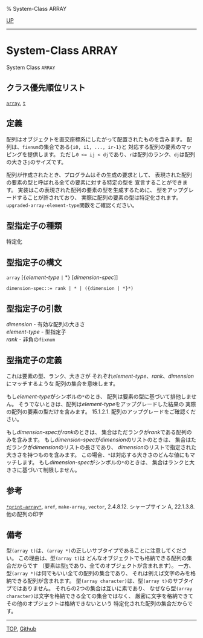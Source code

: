 % System-Class ARRAY

[UP](15.2.html)  

---

# System-Class **ARRAY**


System Class `ARRAY`


## クラス優先順位リスト

[`array`](15.2.array.html),
[`t`](4.4.t-system-class.html)


## 定義

配列はオブジェクトを直交座標系にしたがって配置されたものを含みます。
配列は、`fixnum`の集合である`{i0, i1, ..., ir-1}`と
対応する配列の要素のマッピングを提供します。
ただし`0 <= ij < dj`であり、`r`は配列のランク、`dj`は配列の大きさ`j`のサイズです。

配列が作成されたとき、プログラムはその生成の要求として、
表現された配列の要素の型と呼ばれる全ての要素に対する特定の型を
宣言することができます。
実装はこの表現された配列の要素の型を生成するために、
型をアップグレードすることが許されており、
実際に配列の要素の型は特定化されます。
`upgraded-array-element-type`関数をご確認ください。


## 型指定子の種類

特定化


## 型指定子の構文

`array` [`{`*element-type* `|` \*`}` [*dimension-spec*]]

```
dimension-spec::= rank | * | ({dimension | *}*) 
```


## 型指定子の引数

*dimension* - 有効な配列の大きさ  
*element-type* - 型指定子  
*rank* - 非負の`fixnum`


## 型指定子の定義

これは要素の型、ランク、大きさが
それぞれ*element-type*、*rank*、*dimension*にマッチするような
配列の集合を意味します。

もし*element-type*がシンボルの`*`のとき、
配列は要素の型に基づいて排他しません。
そうでないときは、配列は*element-type*をアップグレードした結果の
実際の配列の要素の型だけを含みます。
15.1.2.1. 配列のアップグレードをご確認ください。

もし*dimension-spec*が*rank*のときは、
集合はただランクが*rank*である配列のみを含みます。
もし*dimension-spec*が*dimension*のリストのときは、
集合はただランクが*dimension*のリストの長さであり、
*dimension*のリストで指定された大きさを持つものを含みます。
この場合、`*`は対応する大きさのどんな値にもマッチします。
もし*dimension-spec*がシンボルの`*`のときは、
集合はランクと大きさに基づいて制限しません。


## 参考

[`*print-array*`](22.4.print-array.html),
`aref`,
`make-array`,
`vector`,
2.4.8.12. シャープサイン A,
22.1.3.8. 他の配列の印字


## 備考

型`(array t)`は、`(array *)`の正しいサブタイプであることに注意してください。
この理由は、型`(array t)`は
どんなオブジェクトでも格納できる配列の集合だからです
（要素は型[`t`](4.4.t-system-class.html)であり、全てのオブジェクトが含まれます）。
一方、型`(array *)`は何でもいい全ての配列の集合であり、
それは例えば文字のみを格納できる配列が含まれます。
型`(array character)`は、型`(array t)`のサブタイプではありません。
それらの2つの集合は互いに素であり、
なぜなら型`(array character)`は文字を格納できる全ての集合ではなく、
厳密に文字を格納できてその他のオブジェクトは格納できないという
特定化された配列の集合だからです。


---
[TOP](index.html),  [Github](https://github.com/nptcl/npt-japanese)

